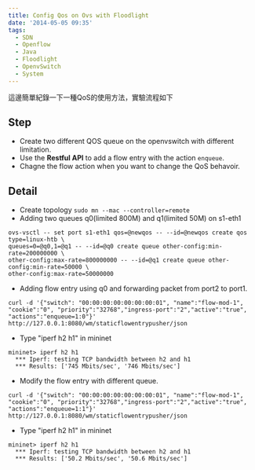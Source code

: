 ```yaml
---
title: Config Qos on Ovs with Floodlight
date: '2014-05-05 09:35'
tags:
  - SDN
  - Openflow
  - Java
  - Floodlight
  - OpenvSwitch
  - System
---
```

這邊簡單紀錄一下一種QoS的使用方法，實驗流程如下


Step
----
- Create two different QOS queue on the openvswitch with different limitation.
- Use the **Restful API** to add a flow entry with the action `enqueue`.
- Chagne the flow action when you want to change the QoS behavoir.



Detail
------
- Create topology
`sudo mn --mac --controller=remote`
- Adding two queues q0(limited 800M) and q1(limited 50M) on s1-eth1
```
ovs-vsctl -- set port s1-eth1 qos=@newqos -- --id=@newqos create qos type=linux-htb \
queues=0=@q0,1=@q1 -- --id=@q0 create queue other-config:min-rate=200000000 \
other-config:max-rate=800000000 -- --id=@q1 create queue other-config:min-rate=50000 \
other-config:max-rate=50000000
```
- Adding flow entry using q0 and forwarding packet from port2 to port1.
```
curl -d '{"switch": "00:00:00:00:00:00:00:01", "name":"flow-mod-1", "cookie":"0", "priority":"32768","ingress-port":"2","active":"true", "actions":"enqueue=1:0"}' http://127.0.0.1:8080/wm/staticflowentrypusher/json
```
- Type "iperf h2 h1" in mininet
```
mininet> iperf h2 h1
  *** Iperf: testing TCP bandwidth between h2 and h1
  *** Results: ['745 Mbits/sec', '746 Mbits/sec']
```

- Modify the flow entry with different queue.
```
curl -d '{"switch": "00:00:00:00:00:00:00:01", "name":"flow-mod-1", "cookie":"0", "priority":"32768","ingress-port":"2","active":"true", "actions":"enqueue=1:1"}' http://127.0.0.1:8080/wm/staticflowentrypusher/json
```
- Type "iperf h2 h1" in mininet
```
mininet> iperf h2 h1
  *** Iperf: testing TCP bandwidth between h2 and h1
  *** Results: ['50.2 Mbits/sec', '50.6 Mbits/sec']
```
